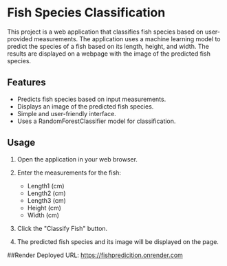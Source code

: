 # Fish Species Classification

This project is a web application that classifies fish species based on user-provided measurements. The application uses a machine learning model to predict the species of a fish based on its length, height, and width. The results are displayed on a webpage with the image of the predicted fish species.

## Features

- Predicts fish species based on input measurements.
- Displays an image of the predicted fish species.
- Simple and user-friendly interface.
- Uses a RandomForestClassifier model for classification.

## Usage

1. Open the application in your web browser.

2. Enter the measurements for the fish:
    - Length1 (cm)
    - Length2 (cm)
    - Length3 (cm)
    - Height (cm)
    - Width (cm)

3. Click the "Classify Fish" button.

4. The predicted fish species and its image will be displayed on the page.

##Render Deployed URL: https://fishpredicition.onrender.com


